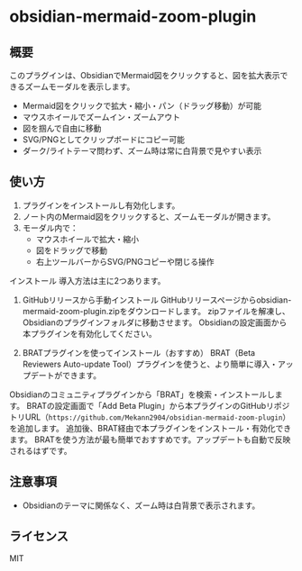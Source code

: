 # obsidian-mermaid-zoom-plugin

## 概要

このプラグインは、ObsidianでMermaid図をクリックすると、図を拡大表示できるズームモーダルを表示します。

- Mermaid図をクリックで拡大・縮小・パン（ドラッグ移動）が可能
- マウスホイールでズームイン・ズームアウト
- 図を掴んで自由に移動
- SVG/PNGとしてクリップボードにコピー可能
- ダーク/ライトテーマ問わず、ズーム時は常に白背景で見やすい表示

## 使い方

1. プラグインをインストールし有効化します。
2. ノート内のMermaid図をクリックすると、ズームモーダルが開きます。
3. モーダル内で：
   - マウスホイールで拡大・縮小
   - 図をドラッグで移動
   - 右上ツールバーからSVG/PNGコピーや閉じる操作

インストール
導入方法は主に2つあります。

1. GitHubリリースから手動インストール
GitHubリリースページからobsidian-mermaid-zoom-plugin.zipをダウンロードします。
zipファイルを解凍し、Obsidianのプラグインフォルダに移動させます。
Obsidianの設定画面から本プラグインを有効化してください。

2. BRATプラグインを使ってインストール（おすすめ）
BRAT（Beta Reviewers Auto-update Tool）プラグインを使うと、より簡単に導入・アップデートができます。

Obsidianのコミュニティプラグインから「BRAT」を検索・インストールします。
BRATの設定画面で「Add Beta Plugin」から本プラグインのGitHubリポジトリURL（`https://github.com/Mekann2904/obsidian-mermaid-zoom-plugin`）を追加します。
追加後、BRAT経由で本プラグインをインストール・有効化できます。
BRATを使う方法が最も簡単でおすすめです。アップデートも自動で反映されるはずです。

## 注意事項
- Obsidianのテーマに関係なく、ズーム時は白背景で表示されます。

## ライセンス
MIT
